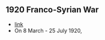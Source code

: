 ## 1920 Franco-Syrian War
- [link](https://en.wikipedia.org/wiki/Franco-Syrian_War)
- On 8 March - 25 July 1920,